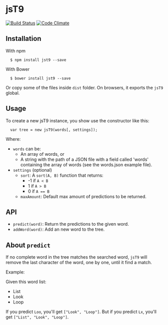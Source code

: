 # jsT9

[![Build Status](https://travis-ci.org/talyssonoc/jsT9.svg?branch=master)](https://travis-ci.org/talyssonoc/jsT9) [![Code Climate](https://codeclimate.com/github/talyssonoc/jsT9/badges/gpa.svg)](https://codeclimate.com/github/talyssonoc/jsT9)

## Installation

With npm

```
  $ npm install jst9 --save
```

With Bower

```
  $ bower install jst9 --save
```

Or copy some of the files inside `dist` folder.
On browsers, it exports the `jsT9` global.

## Usage

To create a new jsT9 instance, you show use the constructor like this:

```
  var tree = new jsT9(words[, settings]);
```

Where:

- `words` can be:
  - An array of words, or
  - A string with the path of a JSON file with a field called 'words' containing the array of words (see the words.json example file).
- `settings` (optional)
  - `sort`: A `sort(A, B)` function that returns:  
    - -1 if `A < B`
    - 1 if `A > B`
    - 0 if `A == B`
  - `maxAmount`: Default max amount of predictions to be returned.

## API

- `predict(word)`: Return the predictions to the given word.
- `addWord(word)`: Add an new word to the tree.

## About `predict`

If no complete word in the tree matches the searched word, `jsT9` will remove the last character of the word, one by one, until it find a match.

Example:

Given this word list:
  - List
  - Look
  - Loop

If you predict `Loo`, you'll get `["Look", "Loop"]`. But if you predict `Lx`, you'll get `["List", "Look", "Loop"]`.
